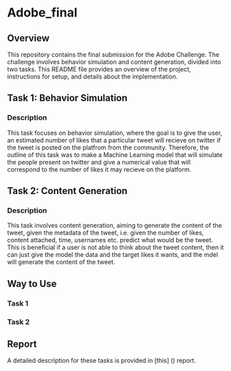 # Adobe_final

## Overview

This repository contains the final submission for the Adobe Challenge. The challenge involves behavior simulation and content generation, divided into two tasks. This README file provides an overview of the project, instructions for setup, and details about the implementation.

## Task 1: Behavior Simulation

### Description

This task focuses on behavior simulation, where the goal is to give the user, an estimated number of likes that a particular tweet will recieve on twitter if the tweet is posted on the platfrom from the community. 
Therefore, the outline of this task was to make a Machine Learning model that will simulate the people present on twitter and give a numerical value that will correspond to the number of likes it may recieve on the platform. 

## Task 2: Content Generation

### Description

This task involves content generation, aiming to generate the content of the tweet, given the metadata of the tweet, i.e. given the number of likes, content attached, time, usernames etc. predict what would be the tweet. This is beneficial if a user is not able to think about the tweet content, then it can just give the model the data and the target likes it wants, and the mdel will generate the content of the tweet.

## Way to Use

### Task 1



### Task 2



## Report

A detailed description for these tasks is provided in [this] () report.  